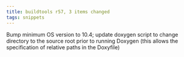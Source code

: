 ```yaml
---
title: buildtools r57, 3 items changed
tags: snippets
---
```


Bump minimum OS version to 10.4; update doxygen script to change directory to the source root prior to running Doxygen (this allows the specification of relative paths in the Doxyfile)
